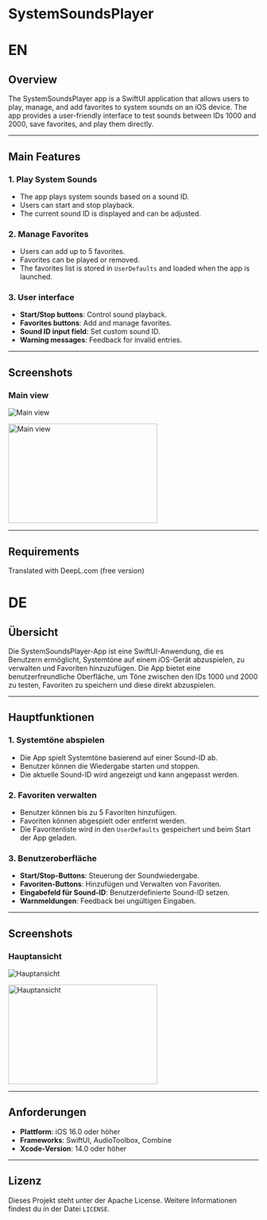# SystemSoundsPlayer

# EN
## Overview

The SystemSoundsPlayer app is a SwiftUI application that allows users to play, manage, and add favorites to system sounds on an iOS device. The app provides a user-friendly interface to test sounds between IDs 1000 and 2000, save favorites, and play them directly.

---

## Main Features

### 1. **Play System Sounds**
- The app plays system sounds based on a sound ID.
- Users can start and stop playback.
- The current sound ID is displayed and can be adjusted.

### 2. **Manage Favorites**
- Users can add up to 5 favorites.
- Favorites can be played or removed.
- The favorites list is stored in `UserDefaults` and loaded when the app is launched.

### 3. **User interface**
- **Start/Stop buttons**: Control sound playback.
- **Favorites buttons**: Add and manage favorites.
- **Sound ID input field**: Set custom sound ID.
- **Warning messages**: Feedback for invalid entries.

---

## Screenshots

### Main view
![Main view](../Resources/img_1131.png)

<img src="../Resources/img_1131.png" alt="Main view" width="300" height="200">

---

## Requirements

Translated with DeepL.com (free version)

# DE
## Übersicht

Die SystemSoundsPlayer-App ist eine SwiftUI-Anwendung, die es Benutzern ermöglicht, Systemtöne auf einem iOS-Gerät abzuspielen, zu verwalten und Favoriten hinzuzufügen. Die App bietet eine benutzerfreundliche Oberfläche, um Töne zwischen den IDs 1000 und 2000 zu testen, Favoriten zu speichern und diese direkt abzuspielen.

---

## Hauptfunktionen

### 1. **Systemtöne abspielen**
- Die App spielt Systemtöne basierend auf einer Sound-ID ab.
- Benutzer können die Wiedergabe starten und stoppen.
- Die aktuelle Sound-ID wird angezeigt und kann angepasst werden.

### 2. **Favoriten verwalten**
- Benutzer können bis zu 5 Favoriten hinzufügen.
- Favoriten können abgespielt oder entfernt werden.
- Die Favoritenliste wird in den `UserDefaults` gespeichert und beim Start der App geladen.

### 3. **Benutzeroberfläche**
- **Start/Stop-Buttons**: Steuerung der Soundwiedergabe.
- **Favoriten-Buttons**: Hinzufügen und Verwalten von Favoriten.
- **Eingabefeld für Sound-ID**: Benutzerdefinierte Sound-ID setzen.
- **Warnmeldungen**: Feedback bei ungültigen Eingaben.

---

## Screenshots

### Hauptansicht
![Hauptansicht](../Resources/img_1131.png)

<img src="../Resources/img_1131.png" alt="Hauptansicht" width="300" height="200">

---

## Anforderungen

- **Plattform**: iOS 16.0 oder höher
- **Frameworks**: SwiftUI, AudioToolbox, Combine
- **Xcode-Version**: 14.0 oder höher

---



## Lizenz

Dieses Projekt steht unter der Apache License. Weitere Informationen findest du in der Datei `LICENSE`.
